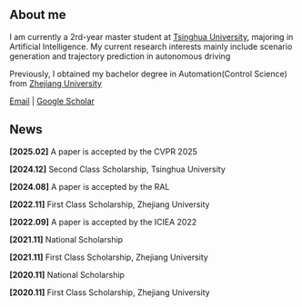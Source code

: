 ## About me

I am currently a 2rd-year master student at [Tsinghua University](https://www.tsinghua.edu.cn/en/), majoring in Artificial Intelligence. My current research interests mainly include scenario generation and trajectory prediction in autonomous driving

Previously, I obtained my bachelor degree in Automation(Control Science) from [Zhejiang University](https://www.zju.edu.cn/)


[Email](gjz23@mails.tsinghua.edu.cn) | 
[Google Scholar](https://scholar.google.com/citations?user=pWLqZnoAAAAJ)

## News

**[2025.02]** A paper is accepted by the CVPR 2025

**[2024.12]** Second Class Scholarship, Tsinghua University

**[2024.08]** A paper is accepted by the RAL

**[2022.11]** First Class Scholarship, Zhejiang University

**[2022.09]** A paper is accepted by the ICIEA 2022

**[2021.11]** National Scholarship

**[2021.11]** First Class Scholarship, Zhejiang University

**[2020.11]** National Scholarship

**[2020.11]** First Class Scholarship, Zhejiang University 

<!--
**royalmelon0505/royalmelon0505** is a ✨ _special_ ✨ repository because its `README.md` (this file) appears on your GitHub profile.

Here are some ideas to get you started:

- 🔭 I’m currently working on ...
- 🌱 I’m currently learning ...
- 👯 I’m looking to collaborate on ...
- 🤔 I’m looking for help with ...
- 💬 Ask me about ...
- 📫 How to reach me: ...
- 😄 Pronouns: ...
- ⚡ Fun fact: ...
-->

